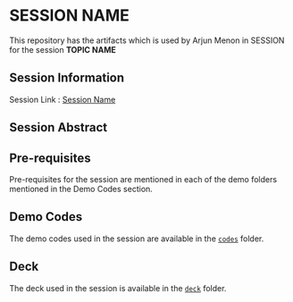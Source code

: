 # SESSION NAME

This repository has the artifacts which is used by Arjun Menon in SESSION for the session **TOPIC NAME**

## Session Information

Session Link : [Session Name](https://arjunumenon.com)

## Session Abstract

## Pre-requisites

Pre-requisites for the session are mentioned in each of the demo folders mentioned in the Demo Codes section.

## Demo Codes

The demo codes used in the session are available in the [`codes`](./codes/) folder.

## Deck

The deck used in the session is available in the [`deck`](./deck/) folder.
